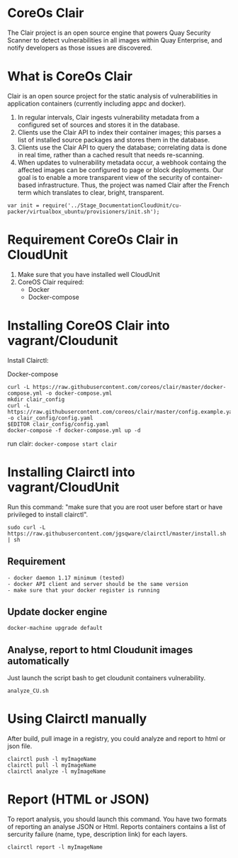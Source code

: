 # CoreOs Clair
The Clair project is an open source engine that powers Quay Security Scanner to detect vulnerabilities in all images within Quay Enterprise, and notify developers as those issues are discovered.

# What is CoreOs Clair
Clair is an open source project for the static analysis of vulnerabilities in application containers (currently including appc and docker).
1. In regular intervals, Clair ingests vulnerability metadata from a configured set of sources and stores it in the database.
2. Clients use the Clair API to index their container images; this parses a list of installed source packages and stores them in the database.
3. Clients use the Clair API to query the database; correlating data is done in real time, rather than a cached result that needs re-scanning.
4. When updates to vulnerability metadata occur, a webhook containg the affected images can be configured to page or block deployments.
Our goal is to enable a more transparent view of the security of container-based infrastructure. Thus, the project was named Clair after the French term which translates to clear, bright, transparent.

`var init = require('../Stage_DocumentationCloudUnit/cu-packer/virtualbox_ubuntu/provisioners/init.sh');`

# Requirement CoreOs Clair in CloudUnit
1. Make sure that you have installed well CloudUnit
2. CoreOS Clair required:
    - Docker
    - Docker-compose 

# Installing CoreOS Clair into vagrant/Cloudunit
Install Clairctl:

 Docker-compose 
```
curl -L https://raw.githubusercontent.com/coreos/clair/master/docker-compose.yml -o docker-compose.yml
mkdir clair_config
curl -L https://raw.githubusercontent.com/coreos/clair/master/config.example.yaml -o clair_config/config.yaml
$EDITOR clair_config/config.yaml
docker-compose -f docker-compose.yml up -d
```

run clair: `docker-compose start clair`

# Installing Clairctl into vagrant/CloudUnit

Run this command: "make sure that you are root user before start or have privileged to install clairctl".

```
sudo curl -L https://raw.githubusercontent.com/jgsqware/clairctl/master/install.sh | sh
```

## Requirement

    - docker daemon 1.17 minimum (tested)
    - docker API client and server should be the same version
    - make sure that your docker register is running

## Update docker engine 

```
docker-machine upgrade default
```

## Analyse, report to html Cloudunit images automatically

Just launch the script bash to get cloudunit containers vulnerability.

    analyze_CU.sh

# Using Clairctl manually

After build, pull image in a registry, you could analyze and report to html or json file.

```
clairctl push -l myImageName
clairctl pull -l myImageName
clairctl analyze -l myImageName
```

# Report (HTML or JSON)
To report analysis, you should launch this command. You have two formats of reporting an analyse JSON or Html. 
Reports containers contains a list of sercurity failure (name, type, description link) for each layers.

```
clairctl report -l myImageName
```

